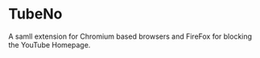 # TubeNo
A samll extension for Chromium based browsers and FireFox for blocking the YouTube Homepage.
